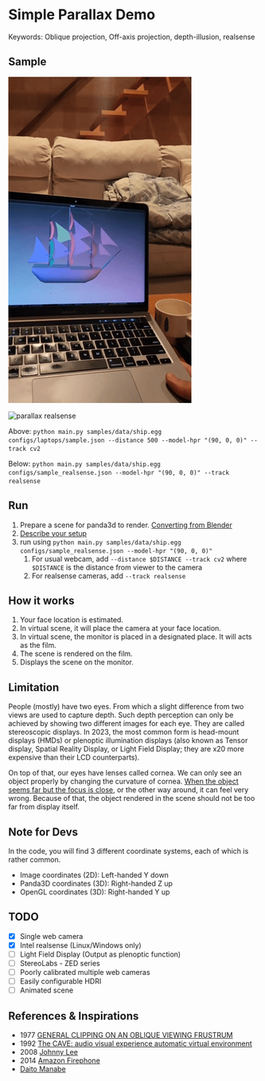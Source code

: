 # Simple Parallax Demo

Keywords: Oblique projection, Off-axis projection, depth-illusion, realsense

## Sample

![parallax macbook](samples/sample_apple_macbook_pro.gif)

![parallax realsense](samples/sample_intel_realsense.gif)

Above: `python main.py samples/data/ship.egg configs/laptops/sample.json --distance 500 --model-hpr "(90, 0, 0)" --track cv2`

Below: `python main.py samples/data/ship.egg configs/sample_realsense.json --model-hpr "(90, 0, 0)" --track realsense`

## Run

1. Prepare a scene for panda3d to render. [Converting from Blender](https://docs.panda3d.org/1.10/python/tools/model-export/converting-from-blender)
2. [Describe your setup](configs/sample_realsense.json)
3. run using `python main.py samples/data/ship.egg configs/sample_realsense.json --model-hpr "(90, 0, 0)"`
   1. For usual webcam, add `--distance $DISTANCE --track cv2` where `$DISTANCE` is the distance from viewer to the camera
   2. For realsense cameras, add `--track realsense`

## How it works

1. Your face location is estimated.
2. In virtual scene, it will place the camera at your face location.
3. In virtual scene, the monitor is placed in a designated place. It will acts as the film.
4. The scene is rendered on the film.
5. Displays the scene on the monitor.

## Limitation

People (mostly) have two eyes. From which a slight difference from two views are used to capture depth. Such depth perception can only be achieved by showing two different images for each eye. They are called stereoscopic displays. In 2023, the most common form is head-mount displays (HMDs) or plenoptic illumination displays (also known as Tensor display, Spatial Reality Display, or Light Field Display; they are x20 more expensive than their LCD counterparts).

On top of that, our eyes have lenses called cornea. We can only see an object properly by changing the curvature of cornea. [When the object seems far but the focus is close](https://en.wikipedia.org/wiki/Vergence-accommodation_conflict), or the other way around, it can feel very wrong. Because of that, the object rendered in the scene should not be too far from display itself.

## Note for Devs

In the code, you will find 3 different coordinate systems, each of which is rather common.

- Image coordinates (2D): Left-handed Y down
- Panda3D coordinates (3D): Right-handed Z up
- OpenGL coordinates (3D): Right-handed Y up

## TODO

- [x] Single web camera
- [x] Intel realsense (Linux/Windows only)
- [ ] Light Field Display (Output as plenoptic function)
- [ ] StereoLabs - ZED series
- [ ] Poorly calibrated multiple web cameras
- [ ] Easily configurable HDRI
- [ ] Animated scene

## References & Inspirations

- 1977 [GENERAL CLIPPING ON AN OBLIQUE VIEWING FRUSTRUM](https://dl.acm.org/doi/pdf/10.1145/563858.563898)
- 1992 [The CAVE: audio visual experience automatic virtual environment](https://doi.org/10.1145%2F129888.129892)
- 2008 [Johnny Lee](https://www.youtube.com/watch?v=Jd3-eiid-Uw)
- 2014 [Amazon Firephone](https://en.wikipedia.org/wiki/Fire_Phone)
- [Daito Manabe](https://daito.ws/en/)
